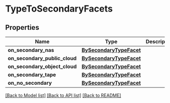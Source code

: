 # TypeToSecondaryFacets

## Properties
Name | Type | Description | Notes
------------ | ------------- | ------------- | -------------
**on_secondary_nas** | [**BySecondaryTypeFacet**](BySecondaryTypeFacet.md) |  | [optional] 
**on_secondary_public_cloud** | [**BySecondaryTypeFacet**](BySecondaryTypeFacet.md) |  | [optional] 
**on_secondary_object_cloud** | [**BySecondaryTypeFacet**](BySecondaryTypeFacet.md) |  | [optional] 
**on_secondary_tape** | [**BySecondaryTypeFacet**](BySecondaryTypeFacet.md) |  | [optional] 
**on_no_secondary** | [**BySecondaryTypeFacet**](BySecondaryTypeFacet.md) |  | [optional] 

[[Back to Model list]](../README.md#documentation-for-models) [[Back to API list]](../README.md#documentation-for-api-endpoints) [[Back to README]](../README.md)


